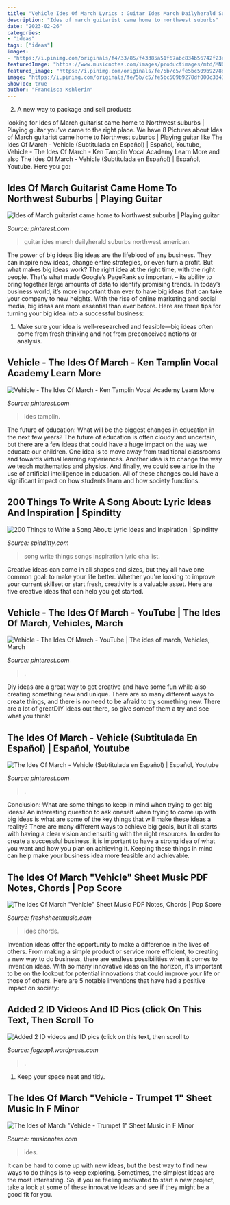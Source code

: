 ```yaml
---
title: "Vehicle Ides Of March Lyrics : Guitar Ides March Dailyherald Suburbs Northwest American"
description: "Ides of march guitarist came home to northwest suburbs"
date: "2023-02-26"
categories:
- "ideas"
tags: ["ideas"]
images:
- "https://i.pinimg.com/originals/f4/33/85/f43385a51f67abc834b56742f23eb861.jpg"
featuredImage: "https://www.musicnotes.com/images/productimages/mtd/MN0042011.gif"
featured_image: "https://i.pinimg.com/originals/fe/5b/c5/fe5bc509b9278df000c3343e78674b67.jpg"
image: "https://i.pinimg.com/originals/fe/5b/c5/fe5bc509b9278df000c3343e78674b67.jpg"
ShowToc: true
author: "Francisca Kshlerin"
---
```



2. A new way to package and sell products

	

		
looking for Ides of March guitarist came home to Northwest suburbs | Playing guitar you've came to the right place. We have 8 Pictures about Ides of March guitarist came home to Northwest suburbs | Playing guitar like The Ides Of March - Vehicle (Subtitulada en Español) | Español, Youtube, Vehicle - The Ides Of March - Ken Tamplin Vocal Academy Learn More and also The Ides Of March - Vehicle (Subtitulada en Español) | Español, Youtube. Here you go:
		
    
## Ides Of March Guitarist Came Home To Northwest Suburbs | Playing Guitar

<img loading=lazy src="https://i.pinimg.com/originals/fe/5b/c5/fe5bc509b9278df000c3343e78674b67.jpg" onerror="this.onerror=null;this.src='https://tse4.mm.bing.net/th?id=OIP.S3TvQAXBCBxepO0q4GYNtAAAAA&amp;pid=15.1';" alt="Ides of March guitarist came home to Northwest suburbs | Playing guitar">

_Source: pinterest.com_

>guitar ides march dailyherald suburbs northwest american. 

	

The power of big ideas
Big ideas are the lifeblood of any business. They can inspire new ideas, change entire strategies, or even turn a profit. But what makes big ideas work? The right idea at the right time, with the right people. That’s what made Google’s PageRank so important – its ability to bring together large amounts of data to identify promising trends.
In today’s business world, it’s more important than ever to have big ideas that can take your company to new heights. With the rise of online marketing and social media, big ideas are more essential than ever before. Here are three tips for turning your big idea into a successful business:

1) Make sure your idea is well-researched and feasible—big ideas often come from fresh thinking and not from preconceived notions or analysis.

    
## Vehicle - The Ides Of March - Ken Tamplin Vocal Academy Learn More

<img loading=lazy src="https://i.pinimg.com/originals/f4/33/85/f43385a51f67abc834b56742f23eb861.jpg" onerror="this.onerror=null;this.src='https://tse2.mm.bing.net/th?id=OIP.xCCCpgq4g2OvdjZFyiE4vgHaEK&amp;pid=15.1';" alt="Vehicle - The Ides Of March - Ken Tamplin Vocal Academy Learn More">

_Source: pinterest.com_

>ides tamplin. 

	

The future of education: What will be the biggest changes in education in the next few years?
The future of education is often cloudy and uncertain, but there are a few ideas that could have a huge impact on the way we educate our children. One idea is to move away from traditional classrooms and towards virtual learning experiences. Another idea is to change the way we teach mathematics and physics. And finally, we could see a rise in the use of artificial intelligence in education. All of these changes could have a significant impact on how students learn and how society functions.

    
## 200 Things To Write A Song About: Lyric Ideas And Inspiration | Spinditty

<img loading=lazy src="https://usercontent2.hubstatic.com/12566225_f1024.jpg" onerror="this.onerror=null;this.src='https://tse1.mm.bing.net/th?id=OIP.yj6LeE62e9q9v65X77Wo2wHaFS&amp;pid=15.1';" alt="200 Things to Write a Song About: Lyric Ideas and Inspiration | Spinditty">

_Source: spinditty.com_

>song write things songs inspiration lyric cha list. 

	

Creative ideas can come in all shapes and sizes, but they all have one common goal: to make your life better. Whether you're looking to improve your current skillset or start fresh, creativity is a valuable asset. Here are five creative ideas that can help you get started.

    
## Vehicle - The Ides Of March - YouTube | The Ides Of March, Vehicles, March

<img loading=lazy src="https://i.pinimg.com/736x/cf/af/7a/cfaf7aa4d0db7956c9037b31f5062c54--singing-.jpg" onerror="this.onerror=null;this.src='https://tse2.mm.bing.net/th?id=OIP.jJ9qBDQtLLIFkIPQg43-3wHaHa&amp;pid=15.1';" alt="Vehicle - The Ides Of March - YouTube | The ides of march, Vehicles, March">

_Source: pinterest.com_

>. 

	

Diy ideas are a great way to get creative and have some fun while also creating something new and unique. There are so many different ways to create things, and there is no need to be afraid to try something new. There are a lot of greatDIY ideas out there, so give someof them a try and see what you think!

    
## The Ides Of March - Vehicle (Subtitulada En Español) | Español, Youtube

<img loading=lazy src="https://i.pinimg.com/originals/7f/1b/0d/7f1b0dca541b12ebdfdc336e7b8922e3.jpg" onerror="this.onerror=null;this.src='https://tse3.mm.bing.net/th?id=OIP.6fR4zRq7OKQkZcMGDDOHugHaEK&amp;pid=15.1';" alt="The Ides Of March - Vehicle (Subtitulada en Español) | Español, Youtube">

_Source: pinterest.com_

>. 

	

Conclusion: What are some things to keep in mind when trying to get big ideas?
An interesting question to ask oneself when trying to come up with big ideas is what are some of the key things that will make these ideas a reality? There are many different ways to achieve big goals, but it all starts with having a clear vision and ensuiting with the right resources. In order to create a successful business, it is important to have a strong idea of what you want and how you plan on achieving it. Keeping these things in mind can help make your business idea more feasible and achievable.

    
## The Ides Of March &quot;Vehicle&quot; Sheet Music PDF Notes, Chords | Pop Score

<img loading=lazy src="https://freshsheetmusic.com/media/catalog/product/t/h/the_ides_of_march-vehicle-musicnotes_thumbnail.png" onerror="this.onerror=null;this.src='https://tse1.mm.bing.net/th?id=OIP.dxOlTa8r0v1nNbwY9z8RNwHaJk&amp;pid=15.1';" alt="The Ides Of March &quot;Vehicle&quot; Sheet Music PDF Notes, Chords | Pop Score">

_Source: freshsheetmusic.com_

>ides chords. 

	

Invention ideas offer the opportunity to make a difference in the lives of others. From making a simple product or service more efficient, to creating a new way to do business, there are endless possibilities when it comes to invention ideas. With so many innovative ideas on the horizon, it's important to be on the lookout for potential innovations that could improve your life or those of others. Here are 5 notable inventions that have had a positive impact on society: 
    
## Added 2 ID Videos And ID Pics (click On This Text, Then Scroll To

<img loading=lazy src="https://fogzap1.files.wordpress.com/2020/12/20201225_133517.jpg?w=2048" onerror="this.onerror=null;this.src='https://tse2.mm.bing.net/th?id=OIP.ank6iKfAZ0cMZRx_9Gw4OQHaFj&amp;pid=15.1';" alt="Added 2 ID videos and ID pics (click on this text, then scroll to">

_Source: fogzap1.wordpress.com_

>. 

	

1. Keep your space neat and tidy.

    
## The Ides Of March &quot;Vehicle - Trumpet 1&quot; Sheet Music In F Minor

<img loading=lazy src="https://www.musicnotes.com/images/productimages/mtd/MN0042011.gif" onerror="this.onerror=null;this.src='https://tse1.mm.bing.net/th?id=OIP.Fj-oILfHLZjdPd1I9aRvjgDhEs&amp;pid=15.1';" alt="The Ides of March &quot;Vehicle - Trumpet 1&quot; Sheet Music in F Minor">

_Source: musicnotes.com_

>ides. 

	

It can be hard to come up with new ideas, but the best way to find new ways to do things is to keep exploring. Sometimes, the simplest ideas are the most interesting. So, if you're feeling motivated to start a new project, take a look at some of these innovative ideas and see if they might be a good fit for you.

